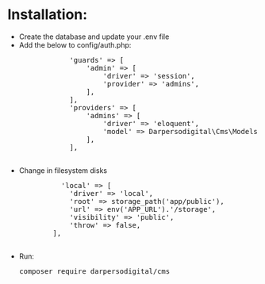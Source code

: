 <h1>Installation:</h1>
<ul>
	<li>Create the database and update your .env file</li>
	<li>
		Add the below to config/auth.php:
		<pre>
            'guards' => [
                'admin' => [
                    'driver' => 'session',
                    'provider' => 'admins',
                ],
            ],
            'providers' => [
                'admins' => [
                    'driver' => 'eloquent',
                    'model' => Darpersodigital\Cms\Models\Admin::class,
                ],
            ],
		</pre>
	</li>
    <li>
		Change in filesystem disks
		<pre>
          'local' => [
            'driver' => 'local',
            'root' => storage_path('app/public'),
            'url' => env('APP_URL').'/storage',
            'visibility' => 'public',
            'throw' => false,
        ],
		</pre>
	</li>
	<li>
		Run:
		<pre>composer require darpersodigital/cms</pre>
	</li>
</ul>